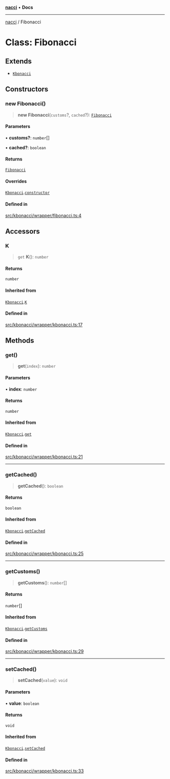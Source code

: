 [**nacci**](../README.md) • **Docs**

***

[nacci](../README.md) / Fibonacci

# Class: Fibonacci

## Extends

- [`Kbonacci`](Kbonacci.md)

## Constructors

### new Fibonacci()

> **new Fibonacci**(`customs`?, `cached`?): [`Fibonacci`](Fibonacci.md)

#### Parameters

• **customs?**: `number`[]

• **cached?**: `boolean`

#### Returns

[`Fibonacci`](Fibonacci.md)

#### Overrides

[`Kbonacci`](Kbonacci.md).[`constructor`](Kbonacci.md#constructors)

#### Defined in

[src/kbonacci/wrapper/fibonacci.ts:4](https://github.com/havelessbemore/nacci/blob/419f197f5b23c39cb7eb82ae19af760497a0d10d/src/kbonacci/wrapper/fibonacci.ts#L4)

## Accessors

### K

> `get` **K**(): `number`

#### Returns

`number`

#### Inherited from

[`Kbonacci`](Kbonacci.md).[`K`](Kbonacci.md#k)

#### Defined in

[src/kbonacci/wrapper/kbonacci.ts:17](https://github.com/havelessbemore/nacci/blob/419f197f5b23c39cb7eb82ae19af760497a0d10d/src/kbonacci/wrapper/kbonacci.ts#L17)

## Methods

### get()

> **get**(`index`): `number`

#### Parameters

• **index**: `number`

#### Returns

`number`

#### Inherited from

[`Kbonacci`](Kbonacci.md).[`get`](Kbonacci.md#get)

#### Defined in

[src/kbonacci/wrapper/kbonacci.ts:21](https://github.com/havelessbemore/nacci/blob/419f197f5b23c39cb7eb82ae19af760497a0d10d/src/kbonacci/wrapper/kbonacci.ts#L21)

***

### getCached()

> **getCached**(): `boolean`

#### Returns

`boolean`

#### Inherited from

[`Kbonacci`](Kbonacci.md).[`getCached`](Kbonacci.md#getcached)

#### Defined in

[src/kbonacci/wrapper/kbonacci.ts:25](https://github.com/havelessbemore/nacci/blob/419f197f5b23c39cb7eb82ae19af760497a0d10d/src/kbonacci/wrapper/kbonacci.ts#L25)

***

### getCustoms()

> **getCustoms**(): `number`[]

#### Returns

`number`[]

#### Inherited from

[`Kbonacci`](Kbonacci.md).[`getCustoms`](Kbonacci.md#getcustoms)

#### Defined in

[src/kbonacci/wrapper/kbonacci.ts:29](https://github.com/havelessbemore/nacci/blob/419f197f5b23c39cb7eb82ae19af760497a0d10d/src/kbonacci/wrapper/kbonacci.ts#L29)

***

### setCached()

> **setCached**(`value`): `void`

#### Parameters

• **value**: `boolean`

#### Returns

`void`

#### Inherited from

[`Kbonacci`](Kbonacci.md).[`setCached`](Kbonacci.md#setcached)

#### Defined in

[src/kbonacci/wrapper/kbonacci.ts:33](https://github.com/havelessbemore/nacci/blob/419f197f5b23c39cb7eb82ae19af760497a0d10d/src/kbonacci/wrapper/kbonacci.ts#L33)
